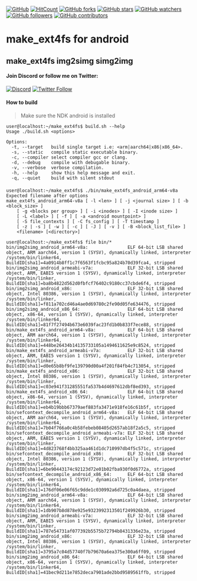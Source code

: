 [![GitHub](https://img.shields.io/github/license/rendiix/make_ext4fs.svg)](https://github.com/rendiix/make_ext4fs/blob/master/LICENSE)
[![HitCount](http://hits.dwyl.io/rendiix/make_ext4fs.svg)](http://github.com/rendiix/make_ext4fs)
[![GitHub forks](https://img.shields.io/github/forks/rendiix/make_ext4fs.svg?style=social&label=Fork&maxAge=2592000)](https://GitHub.com/rendiix/make_ext4fs/network/)
[![GitHub stars](https://img.shields.io/github/stars/rendiix/make_ext4fs.svg?style=social&label=Star&maxAge=2592000)](https://GitHub.com/rendiix/make_ext4fs/stargazers/)
[![GitHub watchers](https://img.shields.io/github/watchers/rendiix/make_ext4fs.svg?style=social)](https://github.com/rendiix/make_ext4fs/watchers)
[![GitHub followers](https://img.shields.io/github/followers/rendiix.svg?style=social&label=Follow&maxAge=2592000)](https://github.com/rendiix?tab=followers)
[![GitHub contributors](https://img.shields.io/github/contributors/rendiix/make_ext4fs.svg)](https://GitHub.com/rendiix/make_ext4fs/graphs/contributors/)

# make_ext4fs for android
## make_ext4fs img2simg simg2img

#### Join Discord or follow me on Twitter:

[![Discord](https://img.shields.io/discord/404576842419273729.svg?label=join%20discord&logo=discord)](https://discord.gg/5PmKhrc)
[![Twitter Follow](https://img.shields.io/twitter/follow/rendiix.svg?color=green&label=follow&logo=twitter&style=social)](https://twitter.com/rendiix)

#### How to build

>Make sure the NDK android is installed

```console
user@localhost:~/make_ext4fs$ build.sh --help
Usage ./build.sh <options>

Options:
  -t, --target   build single target i.e: <arm|aarch64|x86|x86_64>.
  -s, --static   compile static executable binary.
  -c, --compiler select compiler gcc or clang.
  -d, --debug    compile with debugable binary.
  -v, --verbose  verbose compilation.
  -h, --help     show this help message and exit.
  -q, --quiet    build with silent stdout
```
#### 

```console
user@localhost:~/make_ext4fs$ ./bin/make_ext4fs_android_arm64-v8a
Expected filename after options
make_ext4fs_android_arm64-v8a [ -l <len> ] [ -j <journal size> ] [ -b <block_size> ]
    [ -g <blocks per group> ] [ -i <inodes> ] [ -I <inode size> ]
    [ -L <label> ] [ -f ] [ -a <android mountpoint> ]
    [ -S file_contexts ] [ -C fs_config ] [ -T timestamp ]
    [ -z | -s ] [ -w ] [ -c ] [ -J ] [ -v ] [ -B <block_list_file> ]
    <filename> [<directory>]

user@localhost:~/make_ext4fs$ file bin/*
bin/img2simg_android_arm64-v8a:               ELF 64-bit LSB shared object, ARM aarch64, version 1 (SYSV), dynamically linked, interpreter /system/bin/linker64, BuildID[sha1]=4a0914b8ff1c7f6563f1fcbc95a824b70d39fca4, stripped
bin/img2simg_android_armeabi-v7a:             ELF 32-bit LSB shared object, ARM, EABI5 version 1 (SYSV), dynamically linked, interpreter /system/bin/linker, BuildID[sha1]=ba8b4822d562d0fbfcf76402c9180cc37cbde6f4, stripped
bin/img2simg_android_x86:                     ELF 32-bit LSB shared object, Intel 80386, version 1 (SYSV), dynamically linked, interpreter /system/bin/linker, BuildID[sha1]=f811a702cd46a4ae0d69780c2fe90d05fe634476, stripped
bin/img2simg_android_x86_64:                  ELF 64-bit LSB shared object, x86-64, version 1 (SYSV), dynamically linked, interpreter /system/bin/linker64, BuildID[sha1]=81f7f27494b673e6039fac23fd1b0b833f7ece88, stripped
bin/make_ext4fs_android_arm64-v8a:            ELF 64-bit LSB shared object, ARM aarch64, version 1 (SYSV), dynamically linked, interpreter /system/bin/linker64, BuildID[sha1]=448be26434b14135733105a1494611625e9c8524, stripped
bin/make_ext4fs_android_armeabi-v7a:          ELF 32-bit LSB shared object, ARM, EABI5 version 1 (SYSV), dynamically linked, interpreter /system/bin/linker, BuildID[sha1]=d0e65b8bf9fe139790d00a4f201f84fb4c713054, stripped
bin/make_ext4fs_android_x86:                  ELF 32-bit LSB shared object, Intel 80386, version 1 (SYSV), dynamically linked, interpreter /system/bin/linker, BuildID[sha1]=c03e941f31285551fa537b4d4697612dbf8ed393, stripped
bin/make_ext4fs_android_x86_64:               ELF 64-bit LSB shared object, x86-64, version 1 (SYSV), dynamically linked, interpreter /system/bin/linker64, BuildID[sha1]=eb4b19bbb67379aef883fa3471e918fe16c61b5f, stripped
bin/sefcontext_decompile_android_arm64-v8a:   ELF 64-bit LSB shared object, ARM aarch64, version 1 (SYSV), dynamically linked, interpreter /system/bin/linker64, BuildID[sha1]=7b04f766a0c4b58febeb08405d2657ab18f2a5c5, stripped
bin/sefcontext_decompile_android_armeabi-v7a: ELF 32-bit LSB shared object, ARM, EABI5 version 1 (SYSV), dynamically linked, interpreter /system/bin/linker, BuildID[sha1]=4d823768f4bb325aa461d1dc710997db4f5c571c, stripped
bin/sefcontext_decompile_android_x86:         ELF 32-bit LSB shared object, Intel 80386, version 1 (SYSV), dynamically linked, interpreter /system/bin/linker, BuildID[sha1]=6be90443174c92123d72e01b02fba930f0d6772a, stripped
bin/sefcontext_decompile_android_x86_64:      ELF 64-bit LSB shared object, x86-64, version 1 (SYSV), dynamically linked, interpreter /system/bin/linker64, BuildID[sha1]=176df06e06f65c9dde1c030992a6d725c0a4daea, stripped
bin/simg2img_android_arm64-v8a:               ELF 64-bit LSB shared object, ARM aarch64, version 1 (SYSV), dynamically linked, interpreter /system/bin/linker64, BuildID[sha1]=1db907b8d878e925e9323992313501f249926b30, stripped
bin/simg2img_android_armeabi-v7a:             ELF 32-bit LSB shared object, ARM, EABI5 version 1 (SYSV), dynamically linked, interpreter /system/bin/linker, BuildID[sha1]=787e54731af077392b5575b72794b8431336e23a, stripped
bin/simg2img_android_x86:                     ELF 32-bit LSB shared object, Intel 80386, version 1 (SYSV), dynamically linked, interpreter /system/bin/linker, BuildID[sha1]=3795a7c04d57740f7b79670a6ea375e300a6ff09, stripped
bin/simg2img_android_x86_64:                  ELF 64-bit LSB shared object, x86-64, version 1 (SYSV), dynamically linked, interpreter /system/bin/linker64, BuildID[sha1]=41bec9d211e7852deca7901ade2bbd9589561ffb, stripped
```
